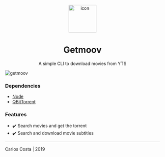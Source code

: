 <p align="center">
  <img
    alt="icon"
    width="90"
    src="https://i.imgur.com/WUw3eQK.png"
  />
</p>

<h1 align="center">
  Getmoov
</h1>

<p align="center">
  A simple CLI to download movies from YTS
</p>

<img
  alt="getmoov"
  src="https://i.imgur.com/m8ZK904.gif"
/>

### Dependencies

- [Node](https://github.com/nvm-sh/nvm)
- [QBitTorrent](https://www.qbittorrent.org/download.php)

### Features

  - :heavy_check_mark: Search movies and get the torrent
  - :heavy_check_mark: Search and download movie subtitles

---

Carlos Costa | 2019
